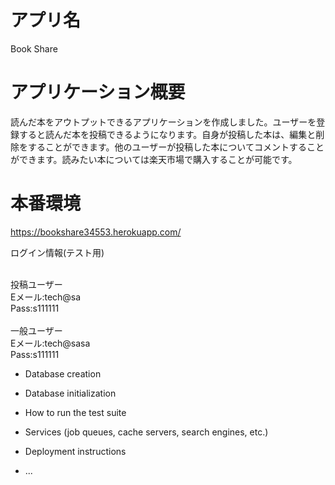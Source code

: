 # アプリ名
Book Share

# アプリケーション概要
読んだ本をアウトプットできるアプリケーションを作成しました。ユーザーを登録すると読んだ本を投稿できるようになります。自身が投稿した本は、編集と削除をすることができます。他のユーザーが投稿した本についてコメントすることができます。読みたい本については楽天市場で購入することが可能です。

# 本番環境　
https://bookshare34553.herokuapp.com/

ログイン情報(テスト用)<br><br>

投稿ユーザー<br>
Eメール:tech@sa<br>
Pass:s111111<br>
<br>
一般ユーザー<br>
Eメール:tech@sasa<br>
Pass:s111111



* Database creation

* Database initialization

* How to run the test suite

* Services (job queues, cache servers, search engines, etc.)

* Deployment instructions

* ...
